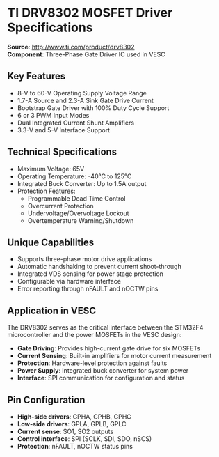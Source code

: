 # TI DRV8302 MOSFET Driver Specifications

**Source**: http://www.ti.com/product/drv8302  
**Component**: Three-Phase Gate Driver IC used in VESC

## Key Features
- 8-V to 60-V Operating Supply Voltage Range
- 1.7-A Source and 2.3-A Sink Gate Drive Current
- Bootstrap Gate Driver with 100% Duty Cycle Support
- 6 or 3 PWM Input Modes
- Dual Integrated Current Shunt Amplifiers
- 3.3-V and 5-V Interface Support

## Technical Specifications
- Maximum Voltage: 65V
- Operating Temperature: -40°C to 125°C
- Integrated Buck Converter: Up to 1.5A output
- Protection Features:
  - Programmable Dead Time Control
  - Overcurrent Protection
  - Undervoltage/Overvoltage Lockout
  - Overtemperature Warning/Shutdown

## Unique Capabilities
- Supports three-phase motor drive applications
- Automatic handshaking to prevent current shoot-through
- Integrated VDS sensing for power stage protection
- Configurable via hardware interface
- Error reporting through nFAULT and nOCTW pins

## Application in VESC
The DRV8302 serves as the critical interface between the STM32F4 microcontroller and the power MOSFETs in the VESC design:

- **Gate Driving**: Provides high-current gate drive for six MOSFETs
- **Current Sensing**: Built-in amplifiers for motor current measurement
- **Protection**: Hardware-level protection against faults
- **Power Supply**: Integrated buck converter for system power
- **Interface**: SPI communication for configuration and status

## Pin Configuration
- **High-side drivers**: GPHA, GPHB, GPHC
- **Low-side drivers**: GPLA, GPLB, GPLC
- **Current sense**: SO1, SO2 outputs
- **Control interface**: SPI (SCLK, SDI, SDO, nSCS)
- **Protection**: nFAULT, nOCTW status pins